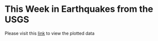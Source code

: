# This Week in Earthquakes from the USGS
Please visit this [link](https://justineichelberger.github.io/USGSEarthquakesThisWeek/) to view the plotted data
